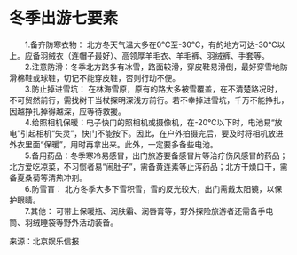 # 冬季出游七要素  

&emsp;&emsp;1.备齐防寒衣物： 北方冬天气温大多在0℃至-30℃，有的地方可达-30℃以上。应备羽绒衣（连帽子最好）、高领厚羊毛衣、羊毛裤、羽绒裤、手套等。  
&emsp;&emsp;2.注意防滑：冬季北方路多有冰雪，路面较滑，穿皮鞋易滑倒，最好穿雪地防滑棉鞋或球鞋，切记不能穿皮鞋，否则行动不便。  
&emsp;&emsp;3.防止掉进雪坑： 在林海雪原，原有的路大多被雪覆盖，在不清楚路况时，不可贸然前行，需找树干当杖探明深浅方前行。若不幸掉进雪坑，千万不能挣扎，因越挣扎掉得越深，应等待救援。  
&emsp;&emsp;4.给照相机保暖：电子快门的照相机或摄像机，在-20℃以下时，电池易“放电”引起相机“失灵”，快门不能按下。因此，在户外拍摄完后，要及时将相机放进外衣里面“保暖”，用时再拿出来。此外，一定要多备些电池。  
&emsp;&emsp;5.备用药品：冬季寒冷易感冒，出门旅游要备感冒片等治疗伤风感冒的药品；北方爱吃凉菜，不习惯者易“闹肚子”，需备黄连素等止泻药品；北方干燥口干，需备夏桑菊等清热冲剂。  
&emsp;&emsp;6.防雪盲： 北方冬季大多下雪积雪，雪的反光较大，出门需戴太阳镜，以保护眼睛。  
&emsp;&emsp;7.其他： 可带上保暖瓶、润肤霜、润唇膏等，野外探险旅游者还需备手电筒、羽绒睡袋等野外活动装备。  

来源：北京娱乐信报